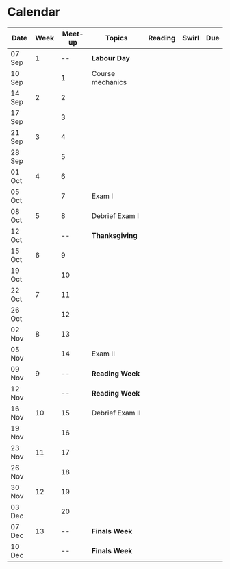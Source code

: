# Calendar 


Date   |Week|Meet-up | Topics  | Reading | Swirl | Due
-------|----|------|---------|---------|--------------------|---|      
07 Sep |1 |--| **Labour Day**  |  |  |  |  
10 Sep |	|1 | Course mechanics |  |  |  |   
14 Sep |2 |2 |  |  |  |  |   
17 Sep |	|3 |  |  |  |  |   
21 Sep |3	|4 |  |  |  |  |   
28 Sep |	|5 |  |  |  |  |   
01 Oct |4	|6 |  |  |  |  |       	
05 Oct |	|7 |Exam I  |  |  | |     
08 Oct |5	|8 |Debrief Exam I  |  |  | |     	
12 Oct |	|--| **Thanksgiving**  |  |  | |    
15 Oct |6	|9 |  |  |  |  |   
19 Oct | 	|10|  |  |  |  |   
22 Oct |7	|11|  |  |  |  |    
26 Oct |	|12|  |  |  |  |   
02 Nov |8	|13|  |  |  |  |      	
05 Nov |	|14| Exam II |  |  |  |   
09 Nov |9	|--| **Reading Week**  |  |  |  |   
12 Nov |	|--| **Reading Week** |  |  |  |   
16 Nov |10|15| Debrief Exam II |  |  |  |   
19 Nov |	|16|  |  |  |  |   
23 Nov |11|17|  |  |  |  |   
26 Nov |	|18|  |  |  |  |   
30 Nov |12|19|  |  |  |  |   
03 Dec |	|20|  |  |  |  |   
07 Dec |13|--| **Finals Week**  |  |  |  |   
10 Dec |  |--| **Finals Week**  |  |  |  |   